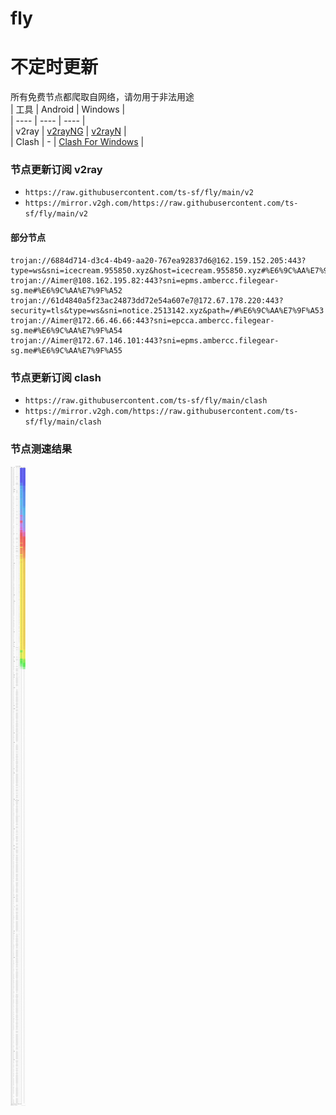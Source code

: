 # fly
# 不定时更新
所有免费节点都爬取自网络，请勿用于非法用途  
|  工具  | Android  | Windows  |  
|  ----  | ----   | ----  |  
| v2ray  | [v2rayNG](https://github.com/2dust/v2rayNG/releases) | [v2rayN](https://github.com/2dust/v2rayN/releases) |  
| Clash  | - | [Clash For Windows](https://github.com/2dust/clashN/releases) | 
  
### 节点更新订阅  v2ray
- `https://raw.githubusercontent.com/ts-sf/fly/main/v2`  
- `https://mirror.v2gh.com/https://raw.githubusercontent.com/ts-sf/fly/main/v2`  

#### 部分节点  
``` 
trojan://6884d714-d3c4-4b49-aa20-767ea92837d6@162.159.152.205:443?type=ws&sni=icecream.955850.xyz&host=icecream.955850.xyz#%E6%9C%AA%E7%9F%A5
trojan://Aimer@108.162.195.82:443?sni=epms.ambercc.filegear-sg.me#%E6%9C%AA%E7%9F%A52
trojan://61d4840a5f23ac24873dd72e54a607e7@172.67.178.220:443?security=tls&type=ws&sni=notice.2513142.xyz&path=/#%E6%9C%AA%E7%9F%A53
trojan://Aimer@172.66.46.66:443?sni=epcca.ambercc.filegear-sg.me#%E6%9C%AA%E7%9F%A54
trojan://Aimer@172.67.146.101:443?sni=epms.ambercc.filegear-sg.me#%E6%9C%AA%E7%9F%A55
```
### 节点更新订阅  clash
- `https://raw.githubusercontent.com/ts-sf/fly/main/clash`  
- `https://mirror.v2gh.com/https://raw.githubusercontent.com/ts-sf/fly/main/clash`  

### 节点测速结果
![image](traffic.png)
